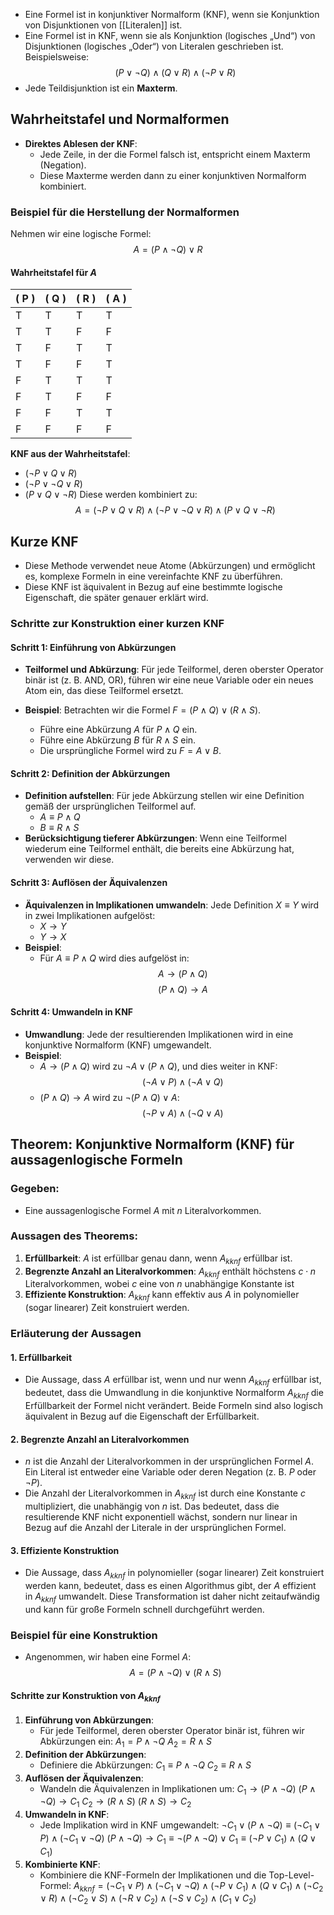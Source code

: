 - Eine Formel ist in konjunktiver Normalform (KNF), wenn sie Konjunktion von Disjunktionen von [[Literalen]] ist.
- Eine Formel ist in KNF, wenn sie als Konjunktion (logisches „Und“) von Disjunktionen (logisches „Oder“) von Literalen geschrieben ist. Beispielsweise:
  $$(P \lor \neg Q) \land (Q \lor R) \land (\neg P \lor R)$$
- Jede Teildisjunktion ist ein **Maxterm**.
## Wahrheitstafel und Normalformen
- **Direktes Ablesen der KNF**:
  - Jede Zeile, in der die Formel falsch ist, entspricht einem Maxterm (Negation).
  - Diese Maxterme werden dann zu einer konjunktiven Normalform kombiniert.
### Beispiel für die Herstellung der Normalformen
Nehmen wir eine logische Formel: $$A = (P \land \neg Q) \lor R$$
#### Wahrheitstafel für $A$

| \( P \) | \( Q \) | \( R \) | \( A \)   |
|--------|--------|--------|---------|
| T      | T      | T      | T       |
| T      | T      | F      | F       |
| T      | F      | T      | T       |
| T      | F      | F      | T       |
| F      | T      | T      | T       |
| F      | T      | F      | F       |
| F      | F      | T      | T       |
| F      | F      | F      | F       |
**KNF aus der Wahrheitstafel**:
- $(\neg P \lor Q \lor R)$
- $(\neg P \lor \neg Q \lor R)$
- $(P \lor Q \lor \neg R)$
Diese werden kombiniert zu:
$$A = (\neg P \lor Q \lor R) \land (\neg P \lor \neg Q \lor R) \land (P \lor Q \lor \neg R)$$ 

## Kurze KNF
- Diese Methode verwendet neue Atome (Abkürzungen) und ermöglicht es, komplexe Formeln in eine vereinfachte KNF zu überführen. 
- Diese KNF ist äquivalent in Bezug auf eine bestimmte logische Eigenschaft, die später genauer erklärt wird.
### Schritte zur Konstruktion einer kurzen KNF
#### Schritt 1: Einführung von Abkürzungen
- **Teilformel und Abkürzung**: Für jede Teilformel, deren oberster Operator binär ist (z. B. AND, OR), führen wir eine neue Variable oder ein neues Atom ein, das diese Teilformel ersetzt.

- **Beispiel**: Betrachten wir die Formel $F = (P \land Q) \lor (R \land S)$.
  - Führe eine Abkürzung $A$ für $P \land Q$ ein.
  - Führe eine Abkürzung $B$ für $R \land S$ ein.
  - Die ursprüngliche Formel wird zu $F = A \lor B$.
#### Schritt 2: Definition der Abkürzungen
- **Definition aufstellen**: Für jede Abkürzung stellen wir eine Definition gemäß der ursprünglichen Teilformel auf.
  - $A \equiv P \land Q$
  - $B \equiv R \land S$
- **Berücksichtigung tieferer Abkürzungen**: Wenn eine Teilformel wiederum eine Teilformel enthält, die bereits eine Abkürzung hat, verwenden wir diese.
#### Schritt 3: Auflösen der Äquivalenzen
- **Äquivalenzen in Implikationen umwandeln**: Jede Definition $X \equiv Y$ wird in zwei Implikationen aufgelöst:
  - $X \rightarrow Y$
  - $Y \rightarrow X$
- **Beispiel**:
  - Für $A \equiv P \land Q$ wird dies aufgelöst in:
    $$A \rightarrow (P \land Q)$$
    $$(P \land Q) \rightarrow A$$

#### Schritt 4: Umwandeln in KNF
- **Umwandlung**: Jede der resultierenden Implikationen wird in eine konjunktive Normalform (KNF) umgewandelt.
- **Beispiel**:
  - $A \rightarrow (P \land Q)$ wird zu $\neg A \lor (P \land Q)$, und dies weiter in KNF:
    $$(\neg A \lor P) \land (\neg A \lor Q)$$
  - $(P \land Q) \rightarrow A$ wird zu $\neg(P \land Q) \lor A$:$$
    (\neg P \lor A) \land (\neg Q \lor A)$$




## Theorem: Konjunktive Normalform (KNF) für aussagenlogische Formeln
### Gegeben:
- Eine aussagenlogische Formel $A$ mit $n$ Literalvorkommen.
### Aussagen des Theorems:
1. **Erfüllbarkeit**:
   $A$ ist erfüllbar genau dann, wenn $A_{kknf}$ erfüllbar ist.
2. **Begrenzte Anzahl an Literalvorkommen**:
   $A_{kknf}$ enthält höchstens $c \cdot n$ Literalvorkommen, wobei $c$ eine von $n$ unabhängige Konstante ist
3. **Effiziente Konstruktion**:
   $A_{kknf}$  kann effektiv aus $A$ in polynomieller (sogar linearer) Zeit konstruiert werden.
### Erläuterung der Aussagen
#### 1. Erfüllbarkeit
- Die Aussage, dass $A$ erfüllbar ist, wenn und nur wenn $A_{kknf}$ erfüllbar ist, bedeutet, dass die Umwandlung in die konjunktive Normalform $A_{kknf}$ die Erfüllbarkeit der Formel nicht verändert. Beide Formeln sind also logisch äquivalent in Bezug auf die Eigenschaft der Erfüllbarkeit.
#### 2. Begrenzte Anzahl an Literalvorkommen
- $n$ ist die Anzahl der Literalvorkommen in der ursprünglichen Formel $A$. Ein Literal ist entweder eine Variable oder deren Negation (z. B. $P$ oder $\neg P$).
- Die Anzahl der Literalvorkommen in $A_{kknf}$ ist durch eine Konstante $c$ multipliziert, die unabhängig von $n$ ist. Das bedeutet, dass die resultierende KNF nicht exponentiell wächst, sondern nur linear in Bezug auf die Anzahl der Literale in der ursprünglichen Formel.
#### 3. Effiziente Konstruktion
- Die Aussage, dass $A_{kknf}$ in polynomieller (sogar linearer) Zeit konstruiert werden kann, bedeutet, dass es einen Algorithmus gibt, der $A$ effizient in $A_{kknf}$ umwandelt. Diese Transformation ist daher nicht zeitaufwändig und kann für große Formeln schnell durchgeführt werden.
### Beispiel für eine Konstruktion
- Angenommen, wir haben eine Formel $A$:$$A = (P \land \neg Q) \lor (R \land S)$$
#### Schritte zur Konstruktion von $A_{kknf}$
1. **Einführung von Abkürzungen**:
   - Für jede Teilformel, deren oberster Operator binär ist, führen wir Abkürzungen ein:
     $A_1 = P \land \neg Q$
     $A_2 = R \land S$
2. **Definition der Abkürzungen**:
   - Definiere die Abkürzungen:
     $C_1 \equiv P \land \neg Q$
     $C_2 \equiv R \land S$
3. **Auflösen der Äquivalenzen**:
   - Wandeln die Äquivalenzen in Implikationen um:
     $C_1 \rightarrow (P \land \neg Q)$
     $(P \land \neg Q) \rightarrow C_1$
     $C_2 \rightarrow (R \land S)$
     $(R \land S) \rightarrow C_2$
4. **Umwandeln in KNF**:
   - Jede Implikation wird in KNF umgewandelt:
     $\neg C_1 \lor (P \land \neg Q) \equiv (\neg C_1 \lor P) \land (\neg C_1 \lor \neg Q)$
     $(P \land \neg Q) \rightarrow C_1 \equiv \neg(P \land \neg Q) \lor C_1 \equiv (\neg P \lor C_1) \land (Q \lor C_1)$
5. **Kombinierte KNF**:
   - Kombiniere die KNF-Formeln der Implikationen und die Top-Level-Formel:
     $A_{kknf} = (\neg C_1 \lor P) \land (\neg C_1 \lor \neg Q) \land (\neg P \lor C_1) \land (Q \lor C_1) \land (\neg C_2 \lor R) \land (\neg C_2 \lor S) \land (\neg R \lor C_2) \land (\neg S \lor C_2) \land (C_1 \lor C_2)$
